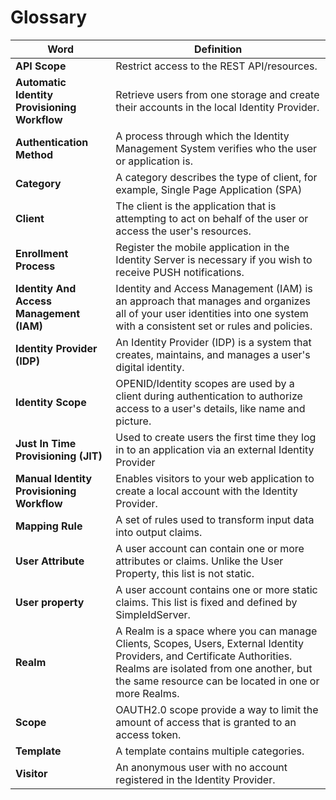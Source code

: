 # Glossary

| Word                  | Definition                                                                                     |
| ------------------------------ | ---------------------------------------------------------------------------------------------- |
| **API Scope** | Restrict access to the REST API/resources. |
| **Automatic Identity Provisioning Workflow** | Retrieve users from one storage and create their accounts in the local Identity Provider. |
| **Authentication Method** | A process through which the Identity Management System verifies who the user or application is. |
| **Category** | A category describes the type of client, for example, Single Page Application (SPA) |
| **Client** | The client is the application that is attempting to act on behalf of the user or access the user's resources. |
| **Enrollment Process** | Register the mobile application in the Identity Server is necessary if you wish to receive PUSH notifications. |
| **Identity And Access Management (IAM)** | Identity and Access Management (IAM) is an approach that manages and organizes all of your user identities into one system with a consistent set or rules and policies. | 
| **Identity Provider (IDP)** | An Identity Provider (IDP) is a system that creates, maintains, and manages a user's digital identity. |
| **Identity Scope** | OPENID/Identity scopes are used by a client during authentication to authorize access to a user's details, like name and picture. |
| **Just In Time Provisioning (JIT)** | Used to create users the first time they log in to an application via an external Identity Provider |
| **Manual Identity Provisioning Workflow** | Enables visitors to your web application to create a local account with the Identity Provider. |
| **Mapping Rule** | A set of rules used to transform input data into output claims. |
| **User Attribute** | A user account can contain one or more attributes or claims. Unlike the User Property, this list is not static. |
| **User property** | A user account contains one or more static claims. This list is fixed and defined by SimpleIdServer.  |
| **Realm**  | A Realm is a space where you can manage Clients, Scopes, Users, External Identity Providers, and Certificate Authorities. Realms are isolated from one another, but the same resource can be located in one or more Realms. |
| **Scope** | OAUTH2.0 scope provide a way to limit the amount of access that is granted to an access token. |
| **Template** | A template contains multiple categories. |
| **Visitor** | An anonymous user with no account registered in the Identity Provider. |